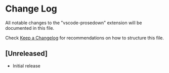 # Change Log

All notable changes to the "vscode-prosedown" extension will be documented in this file.

Check [Keep a Changelog](http://keepachangelog.com/) for recommendations on how to structure this file.

## [Unreleased]

- Initial release